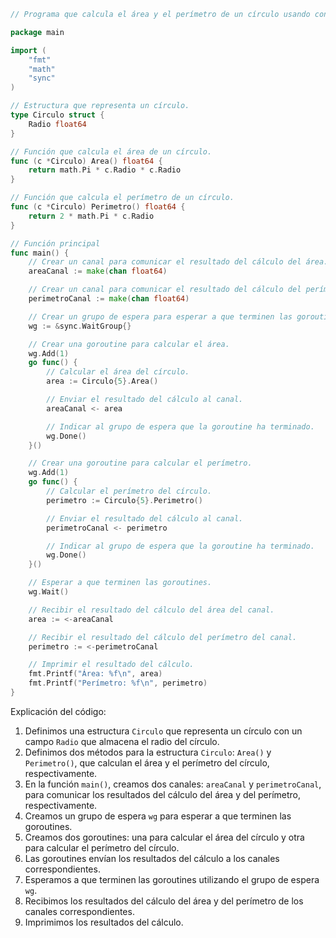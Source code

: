 ```go
// Programa que calcula el área y el perímetro de un círculo usando concurrencia y canales en Go.

package main

import (
	"fmt"
	"math"
	"sync"
)

// Estructura que representa un círculo.
type Circulo struct {
	Radio float64
}

// Función que calcula el área de un círculo.
func (c *Circulo) Area() float64 {
	return math.Pi * c.Radio * c.Radio
}

// Función que calcula el perímetro de un círculo.
func (c *Circulo) Perimetro() float64 {
	return 2 * math.Pi * c.Radio
}

// Función principal
func main() {
	// Crear un canal para comunicar el resultado del cálculo del área.
	areaCanal := make(chan float64)

	// Crear un canal para comunicar el resultado del cálculo del perímetro.
	perimetroCanal := make(chan float64)

	// Crear un grupo de espera para esperar a que terminen las goroutines.
	wg := &sync.WaitGroup{}

	// Crear una goroutine para calcular el área.
	wg.Add(1)
	go func() {
		// Calcular el área del círculo.
		area := Circulo{5}.Area()

		// Enviar el resultado del cálculo al canal.
		areaCanal <- area

		// Indicar al grupo de espera que la goroutine ha terminado.
		wg.Done()
	}()

	// Crear una goroutine para calcular el perímetro.
	wg.Add(1)
	go func() {
		// Calcular el perímetro del círculo.
		perimetro := Circulo{5}.Perimetro()

		// Enviar el resultado del cálculo al canal.
		perimetroCanal <- perimetro

		// Indicar al grupo de espera que la goroutine ha terminado.
		wg.Done()
	}()

	// Esperar a que terminen las goroutines.
	wg.Wait()

	// Recibir el resultado del cálculo del área del canal.
	area := <-areaCanal

	// Recibir el resultado del cálculo del perímetro del canal.
	perimetro := <-perimetroCanal

	// Imprimir el resultado del cálculo.
	fmt.Printf("Área: %f\n", area)
	fmt.Printf("Perímetro: %f\n", perimetro)
}
```

Explicación del código:

1. Definimos una estructura `Circulo` que representa un círculo con un campo `Radio` que almacena el radio del círculo.
2. Definimos dos métodos para la estructura `Circulo`: `Area()` y `Perimetro()`, que calculan el área y el perímetro del círculo, respectivamente.
3. En la función `main()`, creamos dos canales: `areaCanal` y `perimetroCanal`, para comunicar los resultados del cálculo del área y del perímetro, respectivamente.
4. Creamos un grupo de espera `wg` para esperar a que terminen las goroutines.
5. Creamos dos goroutines: una para calcular el área del círculo y otra para calcular el perímetro del círculo.
6. Las goroutines envían los resultados del cálculo a los canales correspondientes.
7. Esperamos a que terminen las goroutines utilizando el grupo de espera `wg`.
8. Recibimos los resultados del cálculo del área y del perímetro de los canales correspondientes.
9. Imprimimos los resultados del cálculo.